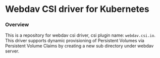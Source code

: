 # Webdav CSI driver for Kubernetes

### Overview

This is a repository for webdav csi driver, csi plugin name: `webdav.csi.io`. This driver supports dynamic provisioning of Persistent Volumes via Persistent Volume Claims by creating a new sub directory under webdav server.
